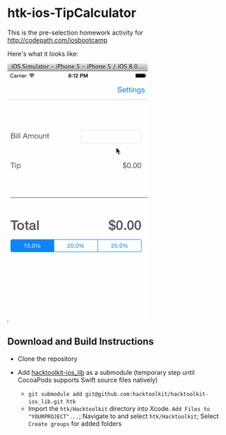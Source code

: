 htk-ios-TipCalculator
=====================

This is the pre-selection homework activity for http://codepath.com/iosbootcamp

Here's what it looks like:

![](https://raw.githubusercontent.com/hacktoolkit/htk-ios-TipCalculator/master/tip_calculator_app_2014_08_28.gif)

## Download and Build Instructions

* Clone the repository
* Add [hacktoolkit-ios_lib](https://github.com/hacktoolkit/hacktoolkit-ios_lib) as a submodule (temporary step until CocoaPods supports Swift source files natively)

  * `git submodule add git@github.com:hacktoolkit/hacktoolkit-ios_lib.git htk`
  * Import the `htk/Hacktoolkit` directory into Xcode. `Add Files to "YOURPROJECT"...`; Navigate to and select `htk/Hacktoolkit`; Select `Create groups` for added folders

